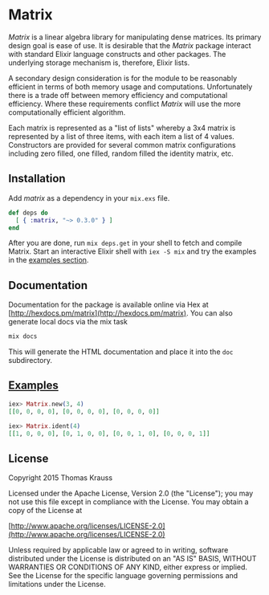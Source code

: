 # Matrix

*Matrix* is a linear algebra library for manipulating dense matrices. Its
primary design goal is ease of use.  It is desirable that the *Matrix* package
interact with standard Elixir language constructs and other packages.  The
underlying storage mechanism is, therefore, Elixir lists.

A secondary design consideration is for the module to be reasonably efficient
in terms of both memory usage and computations.  Unfortunately there is a
trade off between memory efficiency and computational efficiency.  Where these
requirements conflict *Matrix* will use the more computationally efficient
algorithm.

Each matrix is represented as a "list of lists" whereby a 3x4 matrix is
represented by a list of three items, with each item a list of 4 values.
Constructors are provided for several common matrix configurations including
zero filled, one filled, random filled the identity matrix, etc.

## Installation

Add *matrix* as a dependency in your `mix.exs` file.

```elixir
def deps do
  [ { :matrix, "~> 0.3.0" } ]
end
```

After you are done, run `mix deps.get` in your shell to fetch and compile
Matrix. Start an interactive Elixir shell with `iex -S mix` and try the examples
in the [examples section](#examples).


## Documentation

Documentation for the package is available online via Hex at
[http://hexdocs.pm/matrix](http://hexdocs.pm/matrix).  You can also generate
local docs via the mix task
```elixir
mix docs
```
This will generate the HTML documentation and place it into the `doc` subdirectory.

## [Examples](Examples)
```elixir
iex> Matrix.new(3, 4)
[[0, 0, 0, 0], [0, 0, 0, 0], [0, 0, 0, 0]]

iex> Matrix.ident(4)
[[1, 0, 0, 0], [0, 1, 0, 0], [0, 0, 1, 0], [0, 0, 0, 1]]
```


## License

   Copyright 2015 Thomas Krauss

   Licensed under the Apache License, Version 2.0 (the "License");
   you may not use this file except in compliance with the License.
   You may obtain a copy of the License at

[http://www.apache.org/licenses/LICENSE-2.0](http://www.apache.org/licenses/LICENSE-2.0)

   Unless required by applicable law or agreed to in writing, software
   distributed under the License is distributed on an "AS IS" BASIS,
   WITHOUT WARRANTIES OR CONDITIONS OF ANY KIND, either express or implied.
   See the License for the specific language governing permissions and
   limitations under the License.
